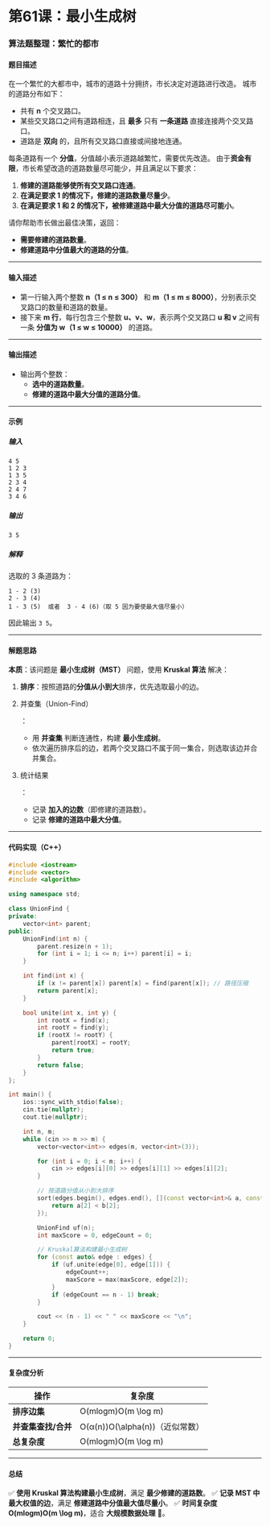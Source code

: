 # 第61课：最小生成树

### **算法题整理：繁忙的都市**

#### **题目描述**

在一个繁忙的大都市中，城市的道路十分拥挤，市长决定对道路进行改造。
 城市的道路分布如下：

- 共有 **n** 个交叉路口。
- 某些交叉路口之间有道路相连，且 **最多** 只有 **一条道路** 直接连接两个交叉路口。
- 道路是 **双向** 的，且所有交叉路口直接或间接地连通。

每条道路有一个 **分值**，分值越小表示道路越繁忙，需要优先改造。
 由于**资金有限**，市长希望改造的道路数量尽可能少，并且满足以下要求：

1. **修建的道路能够使所有交叉路口连通**。
2. **在满足要求 1 的情况下，修建的道路数量尽量少**。
3. **在满足要求 1 和 2 的情况下，被修建道路中最大分值的道路尽可能小**。

请你帮助市长做出最佳决策，返回：

- **需要修建的道路数量**。
- **修建道路中分值最大的道路的分值**。

------

#### **输入描述**

- 第一行输入两个整数 **n（1 ≤ n ≤ 300）** 和 **m（1 ≤ m ≤ 8000）**，分别表示交叉路口的数量和道路的数量。
- 接下来 **m 行**，每行包含三个整数 **u、v、w**，表示两个交叉路口 **u 和 v** 之间有一条 **分值为 w（1 ≤ w ≤ 10000）** 的道路。

------

#### **输出描述**

- 输出两个整数：
  - **选中的道路数量**。
  - **修建的道路中最大分值的道路分值**。

------

#### **示例**

##### **输入**

```
4 5
1 2 3
1 3 5
2 3 4
2 4 7
3 4 6
```

##### **输出**

```
3 5
```

##### **解释**

选取的 3 条道路为：

```
1 - 2 (3)
2 - 3 (4)
1 - 3 (5)  或者  3 - 4 (6)（取 5 因为要使最大值尽量小）
```

因此输出 `3 5`。

------

#### **解题思路**

**本质**：该问题是 **最小生成树（MST）** 问题，使用 **Kruskal 算法** 解决：

1. **排序**：按照道路的**分值从小到大**排序，优先选取最小的边。

2. 并查集（Union-Find）

   ：

   - 用 **并查集** 判断连通性，构建 **最小生成树**。
   - 依次遍历排序后的边，若两个交叉路口不属于同一集合，则选取该边并合并集合。

3. 统计结果

   ：

   - 记录 **加入的边数**（即修建的道路数）。
   - 记录 **修建的道路中最大分值**。

------

#### **代码实现（C++）**

```cpp
#include <iostream>
#include <vector>
#include <algorithm>

using namespace std;

class UnionFind {
private:
    vector<int> parent;
public:
    UnionFind(int n) {
        parent.resize(n + 1);
        for (int i = 1; i <= n; i++) parent[i] = i;
    }

    int find(int x) {
        if (x != parent[x]) parent[x] = find(parent[x]); // 路径压缩
        return parent[x];
    }

    bool unite(int x, int y) {
        int rootX = find(x);
        int rootY = find(y);
        if (rootX != rootY) {
            parent[rootX] = rootY;
            return true;
        }
        return false;
    }
};

int main() {
    ios::sync_with_stdio(false);
    cin.tie(nullptr);
    cout.tie(nullptr);

    int n, m;
    while (cin >> n >> m) {
        vector<vector<int>> edges(m, vector<int>(3));

        for (int i = 0; i < m; i++) {
            cin >> edges[i][0] >> edges[i][1] >> edges[i][2];
        }

        // 按道路分值从小到大排序
        sort(edges.begin(), edges.end(), [](const vector<int>& a, const vector<int>& b) {
            return a[2] < b[2];
        });

        UnionFind uf(n);
        int maxScore = 0, edgeCount = 0;

        // Kruskal算法构建最小生成树
        for (const auto& edge : edges) {
            if (uf.unite(edge[0], edge[1])) {
                edgeCount++;
                maxScore = max(maxScore, edge[2]);
            }
            if (edgeCount == n - 1) break;
        }

        cout << (n - 1) << " " << maxScore << "\n";
    }

    return 0;
}
```

------

#### **复杂度分析**

| 操作                | 复杂度                          |
| ------------------- | ------------------------------- |
| **排序边集**        | O(mlog⁡m)O(m \log m)             |
| **并查集查找/合并** | O(α(n))O(\alpha(n))（近似常数） |
| **总复杂度**        | O(mlog⁡m)O(m \log m)             |

------

#### **总结**

✅ **使用 Kruskal 算法构建最小生成树**，满足 **最少修建的道路数**。
 ✅ **记录 MST 中最大权值的边**，满足 **修建道路中分值最大值尽量小**。
 ✅ **时间复杂度 O(mlog⁡m)O(m \log m)**，适合 **大规模数据处理** 🚀。
